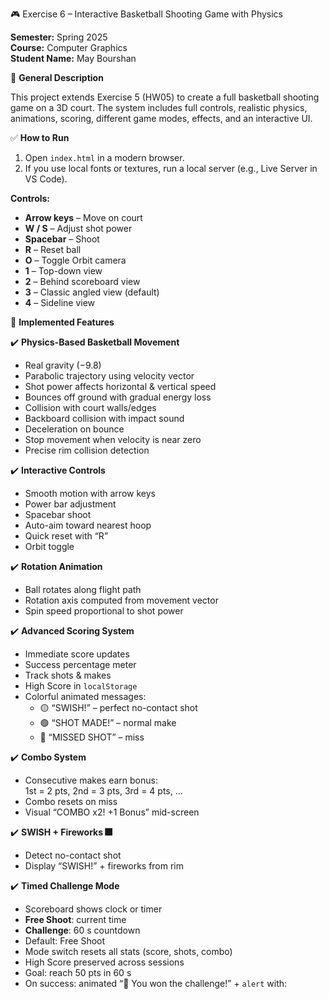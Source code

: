 🎮 Exercise 6 – Interactive Basketball Shooting Game with Physics

**Semester:** Spring 2025  
**Course:** Computer Graphics  
**Student Name:** May Bourshan

🏀 **General Description**

This project extends Exercise 5 (HW05) to create a full basketball shooting game on a 3D court. The system includes full controls, realistic physics, animations, scoring, different game modes, effects, and an interactive UI.

✅ **How to Run**

1. Open `index.html` in a modern browser.  
2. If you use local fonts or textures, run a local server (e.g., Live Server in VS Code).

**Controls:**
- **Arrow keys** – Move on court  
- **W / S** – Adjust shot power  
- **Spacebar** – Shoot  
- **R** – Reset ball  
- **O** – Toggle Orbit camera  
- **1** – Top-down view  
- **2** – Behind scoreboard view  
- **3** – Classic angled view (default)  
- **4** – Sideline view  

🎯 **Implemented Features**

✔️ **Physics-Based Basketball Movement**  
- Real gravity (−9.8)  
- Parabolic trajectory using velocity vector  
- Shot power affects horizontal & vertical speed  
- Bounces off ground with gradual energy loss  
- Collision with court walls/edges  
- Backboard collision with impact sound  
- Deceleration on bounce  
- Stop movement when velocity is near zero  
- Precise rim collision detection  

✔️ **Interactive Controls**  
- Smooth motion with arrow keys  
- Power bar adjustment  
- Spacebar shoot  
- Auto-aim toward nearest hoop  
- Quick reset with “R”  
- Orbit toggle  

✔️ **Rotation Animation**  
- Ball rotates along flight path  
- Rotation axis computed from movement vector  
- Spin speed proportional to shot power  

✔️ **Advanced Scoring System**  
- Immediate score updates  
- Success percentage meter  
- Track shots & makes  
- High Score in `localStorage`  
- Colorful animated messages:  
  - 🟡 “SWISH!” – perfect no-contact shot  
  - 🟢 “SHOT MADE!” – normal make  
  - 🔴 “MISSED SHOT” – miss  

✔️ **Combo System**  
- Consecutive makes earn bonus:  
  1st = 2 pts, 2nd = 3 pts, 3rd = 4 pts, …  
- Combo resets on miss  
- Visual “COMBO x2! +1 Bonus” mid-screen  

✔️ **SWISH + Fireworks 🎆**  
- Detect no-contact shot  
- Display “SWISH!” + fireworks from rim  

✔️ **Timed Challenge Mode**  
- Scoreboard shows clock or timer  
- **Free Shoot**: current time  
- **Challenge**: 60 s countdown  
- Default: Free Shoot  
- Mode switch resets all stats (score, shots, combo)  
- High Score preserved across sessions  
- Goal: reach 50 pts in 60 s  
- On success: animated “🎉 You won the challenge!” + `alert` with:
